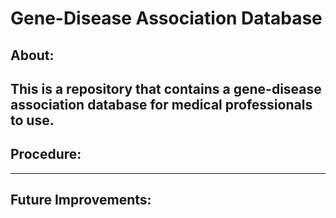 # Gene-Disease Association Database

## About:
This is a repository that contains a gene-disease association database for medical professionals to use.
---
## Procedure:

---
## Future Improvements:
